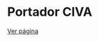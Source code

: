 # Portador CIVA

[Ver página](https://forsoft-academy-full-stack.github.io/portador-civa/layout/index.html)
